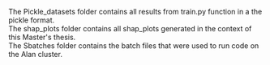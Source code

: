 The Pickle_datasets folder contains all results from train.py function in a the pickle format. <br/>
The shap_plots folder contains all shap_plots generated in the context of this Master's thesis. <br/>
The Sbatches folder contains the batch files that were used to run code on the Alan cluster.
